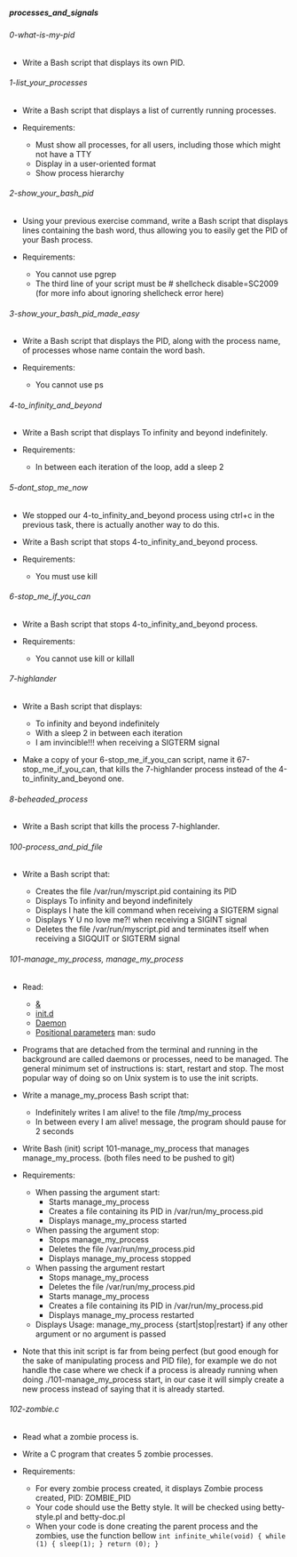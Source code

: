 ##### processes_and_signals
###### 0-what-is-my-pid
- Write a Bash script that displays its own PID.

###### 1-list_your_processes
- Write a Bash script that displays a list of currently running processes.

- Requirements:

    - Must show all processes, for all users, including those which might not have a TTY
    - Display in a user-oriented format
    - Show process hierarchy

###### 2-show_your_bash_pid
- Using your previous exercise command, write a Bash script that displays lines containing the bash word, thus allowing you to easily get the PID of your Bash process.

- Requirements:

    - You cannot use pgrep
    - The third line of your script must be # shellcheck disable=SC2009 (for more info about ignoring shellcheck error here)

###### 3-show_your_bash_pid_made_easy
- Write a Bash script that displays the PID, along with the process name, of processes whose name contain the word bash.

- Requirements:

    - You cannot use ps

###### 4-to_infinity_and_beyond
- Write a Bash script that displays To infinity and beyond indefinitely.

- Requirements:

    - In between each iteration of the loop, add a sleep 2
###### 5-dont_stop_me_now
- We stopped our 4-to_infinity_and_beyond process using ctrl+c in the previous task, there is actually another way to do this.

- Write a Bash script that stops 4-to_infinity_and_beyond process.

- Requirements:

    - You must use kill

###### 6-stop_me_if_you_can
- Write a Bash script that stops 4-to_infinity_and_beyond process.

- Requirements:

    - You cannot use kill or killall

###### 7-highlander
- Write a Bash script that displays:

    - To infinity and beyond indefinitely
    - With a sleep 2 in between each iteration
    - I am invincible!!! when receiving a SIGTERM signal
- Make a copy of your 6-stop_me_if_you_can script, name it 67-stop_me_if_you_can, that kills the 7-highlander process instead of the 4-to_infinity_and_beyond one.

###### 8-beheaded_process
- Write a Bash script that kills the process 7-highlander.

###### 100-process_and_pid_file
- Write a Bash script that:

    - Creates the file /var/run/myscript.pid containing its PID
    - Displays To infinity and beyond indefinitely
    - Displays I hate the kill command when receiving a SIGTERM signal
    - Displays Y U no love me?! when receiving a SIGINT signal
    - Deletes the file /var/run/myscript.pid and terminates itself when receiving a SIGQUIT or SIGTERM signal

###### 101-manage_my_process, manage_my_process
- Read:

   - [&](https://bashitout.com/2013/05/18/Ampersands-on-the-command-line.html)
   - [init.d](https://www.ghacks.net/2009/04/04/get-to-know-linux-the-etcinitd-directory/)
   - [Daemon](https://en.wikipedia.org/wiki/Daemon_%28computing%29)
   - [Positional parameters](https://www.gnu.org/software/bash/manual/html_node/Positional-Parameters.html)
man: sudo

- Programs that are detached from the terminal and running in the background are called daemons or processes, need to be managed. The general minimum set of instructions is: start, restart and stop. The most popular way of doing so on Unix system is to use the init scripts.

- Write a manage_my_process Bash script that:

    - Indefinitely writes I am alive! to the file /tmp/my_process
    - In between every I am alive! message, the program should pause for 2 seconds
- Write Bash (init) script 101-manage_my_process that manages manage_my_process. (both files need to be pushed to git)

- Requirements:

    - When passing the argument start:
        - Starts manage_my_process
        - Creates a file containing its PID in /var/run/my_process.pid
        - Displays manage_my_process started
    - When passing the argument stop:
        - Stops manage_my_process
        - Deletes the file /var/run/my_process.pid
        - Displays manage_my_process stopped
    - When passing the argument restart
        - Stops manage_my_process
        - Deletes the file /var/run/my_process.pid
        - Starts manage_my_process
        - Creates a file containing its PID in /var/run/my_process.pid
        - Displays manage_my_process restarted
    - Displays Usage: manage_my_process {start|stop|restart} if any other argument or no argument is passed
- Note that this init script is far from being perfect (but good enough for the sake of manipulating process and PID file), for example we do not handle the case where we check if a process is already running when doing ./101-manage_my_process start, in our case it will simply create a new process instead of saying that it is already started.

###### 102-zombie.c
- Read what a zombie process is.

- Write a C program that creates 5 zombie processes.

- Requirements:

    - For every zombie process created, it displays Zombie process created, PID: ZOMBIE_PID
    - Your code should use the Betty style. It will be checked using betty-style.pl and betty-doc.pl
    - When your code is done creating the parent process and the zombies, use the function bellow
`
int infinite_while(void)
{
    while (1)
    {
        sleep(1);
    }
    return (0);
}
`

